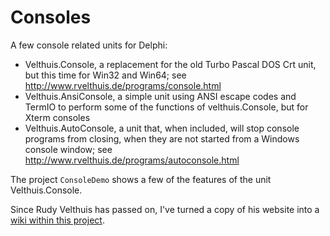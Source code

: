 # Consoles

A few console related units for Delphi:

* Velthuis.Console, a replacement for the old Turbo Pascal DOS Crt unit, but this time for Win32 and Win64; see http://www.rvelthuis.de/programs/console.html 
* Velthuis.AnsiConsole, a simple unit using ANSI escape codes and TermIO to perform some of the functions of velthuis.Console, but for Xterm consoles
* Velthuis.AutoConsole, a unit that, when included, will stop console programs from closing, when they are not started from a Windows console window; see http://www.rvelthuis.de/programs/autoconsole.html

The project `ConsoleDemo` shows a few of the features of the unit Velthuis.Console.

Since Rudy Velthuis has passed on, I've turned a copy of his website into a [wiki within this project](https://github.com/chuacw/Consoles/wiki).

